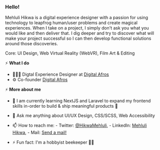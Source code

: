 ### Hello!

Mehluli Hikwa is a digital experience designer with a passion for using technology to leapfrog human/user problems and create magical experiences. When I take on a project, I simply don't ask you what you would like and then deliver that. I dig deeper and try to discover what will make your project successful so I can then develop functional solutions around those discoveries.


Core: UI Design, Web Virtual Reality (WebVR), Film Art & Editing

⚡️ **What I do**
- 👨🏽‍💻 Digtal Experience Designer at [Digital Afros](https://digitalafros.com)
- ⚙️ Co-founder [Digital Afros](https://digitalafros.com)

⚡️ **More about me**
- 🌱 I am currently learning NextJS and Laravel to expand my frontend skills in-order to build & ship meaningful products 🚀 
- 💬 Ask me anything about UI/UX Design, CSS/SCSS, Web Accessibility
- 📫 How to reach me: - Twitter: [@HikwaMehluli](https://twitter.com/HikwaMehluli), - LinkedIn: [Mehluli Hikwa](https://www.linkedin.com/in/hikwamehluli), - Mail: [Send a mail!](mailto:mehlulihikwa@gmail.com)

- ⚡ Fun fact: I'm a hobbyist beekeeper 🍯🐝

<!-- ![Profile views](https://gpvc.arturio.dev/hikwamehluli) -->
